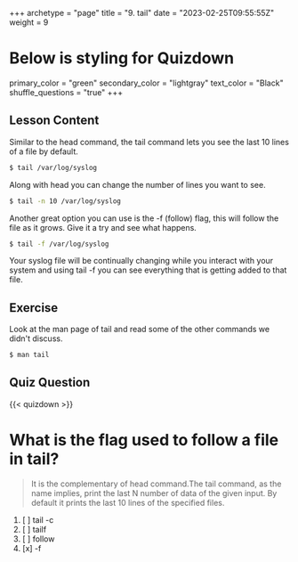+++
archetype = "page"
title = "9. tail"
date = "2023-02-25T09:55:55Z"
weight = 9
# Below is styling for Quizdown
primary_color = "green"
secondary_color = "lightgray"
text_color = "Black"
shuffle_questions = "true"
+++

## Lesson Content

Similar to the head command, the tail command lets you see the last 10 lines of a file by default.

```bash
$ tail /var/log/syslog
```

Along with head you can change the number of lines you want to see.

```bash
$ tail -n 10 /var/log/syslog
```

Another great option you can use is the -f (follow) flag, this will follow the file as it grows. Give it a try and see what happens. 

```bash
$ tail -f /var/log/syslog
``` 

Your syslog file will be continually changing while you interact with your system and using tail -f you can see everything that is getting added to that file.

## Exercise

Look at the man page of tail and read some of the other commands we didn't discuss. 

```bash
$ man tail
```

## Quiz Question

{{< quizdown >}}

# What is the flag used to follow a file in tail?

> It is the complementary of head command.The tail command, as the name implies, print the last N number of data of the given input. By default it prints the last 10 lines of the specified files. 

1. [ ] tail -c
2. [ ] tailf
3. [ ] follow
4. [x] -f

